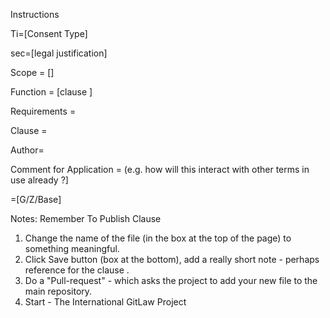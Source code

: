 Instructions



Ti=[Consent Type]

sec=[legal justification]

Scope = []

Function = [clause ]

Requirements =

Clause = 

Author=

Comment for Application =  (e.g. how will this interact with other terms in use already ?]

=[G/Z/Base]


 Notes: Remember To Publish Clause

 1. Change the name of the file (in the box at the top of the page) to something meaningful.
 2. Click Save button (box at the bottom), add  a really short note - perhaps reference for the clause .
 3. Do a "Pull-request" - which asks the project to add your new file to the main repository.
 4. Start - The International GitLaw Project
